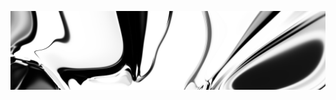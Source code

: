 [![neuralart][thumbnail]][link]

[thumbnail]: https://github.com/dstein64/dstein64/blob/neuralart_202101161341/neuralart-thumbnail.jpg?raw=true
[link]: https://github.com/dstein64/dstein64/blob/neuralart_202101161341/neuralart.png?raw=true
